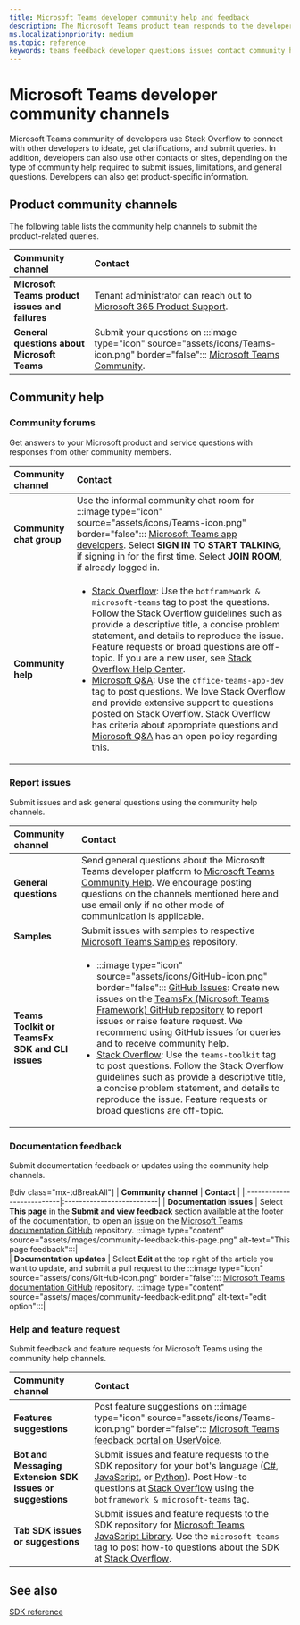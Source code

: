 ```yaml
---
title: Microsoft Teams developer community help and feedback
description: The Microsoft Teams product team responds to the developer community across various feedback and support channels.
ms.localizationpriority: medium
ms.topic: reference
keywords: teams feedback developer questions issues contact community help request bugs contributions community discussions support
---
```


# Microsoft Teams developer community channels

Microsoft Teams community of developers use Stack Overflow to connect with other developers to ideate, get clarifications, and submit queries. In addition, developers can also use other contacts or sites, depending on the type of community help required to submit issues, limitations, and general questions. Developers can also get product-specific information.

## Product community channels

The following table lists the community help channels to submit the product-related queries.

| **Community channel** | **Contact** |
|:------------|:------------|
| **Microsoft Teams product issues and failures** | Tenant administrator can reach out to  [Microsoft 365 Product Support](/microsoft-365/admin/contact-support-for-business-products). |
| **General questions about Microsoft Teams** | Submit your questions on :::image type="icon" source="assets/icons/Teams-icon.png" border="false"::: [Microsoft Teams Community](https://answers.microsoft.com/en-us/msteams/forum). |

## Community help

### Community forums

Get answers to your Microsoft product and service questions with responses from other community members.

| **Community channel**|   **Contact**  |
|:---------------------|:---------------|
| **Community chat group** | Use the informal community chat room for :::image type="icon" source="assets/icons/Teams-icon.png" border="false"::: [Microsoft Teams app developers](https://gitter.im/OfficeDev/MicrosoftTeamsAppDev). Select **SIGN IN TO START TALKING**, if signing in for the first time. Select **JOIN ROOM**, if already logged in. |
|**Community help** | <ul> <li>[Stack Overflow](https://stackoverflow.com/questions/tagged/microsoft-teams): Use the `botframework & microsoft-teams` tag to post the questions. Follow the Stack Overflow guidelines such as provide a descriptive title, a concise problem statement, and details to reproduce the issue. Feature requests or broad questions are off-topic. If you are a new user, see [Stack Overflow Help Center](https://stackoverflow.com/help).</li>  <li> [Microsoft Q&A](/answers/topics/office-teams-app-dev.html): Use the `office-teams-app-dev` tag to post questions. We love Stack Overflow and provide extensive support to questions posted on Stack Overflow. Stack Overflow has criteria about appropriate questions and [Microsoft Q&A](/answers/topics/office-teams-app-dev.html) has an open policy regarding this. </li><ul> |

### Report issues

Submit issues and ask general questions using the community help channels.

| **Community channel** | **Contact** |
|:----------------------|:------------|
| **General questions** | Send general questions about the Microsoft Teams developer platform to [Microsoft Teams Community Help](mailto:microsoftteamsdev@microsoft.com). We encourage posting questions on the channels mentioned here and use email only if no other mode of communication is applicable. |
| **Samples** | Submit issues with samples to respective  [Microsoft Teams Samples](https://github.com/OfficeDev/Microsoft-Teams-Samples) repository.|
|  **Teams Toolkit or TeamsFx SDK and CLI issues** | <ul><li> :::image type="icon" source="assets/icons/GitHub-icon.png" border="false":::  [GitHub Issues](https://github.com/OfficeDev/TeamsFx/issues): Create new issues on the [TeamsFx (Microsoft Teams Framework) GitHub repository](https://github.com/OfficeDev/TeamsFx) to report issues or raise feature request. We recommend using GitHub issues for queries and to receive community help. <li> [Stack Overflow](https://stackoverflow.com/questions/tagged/teams-toolkit): Use the `teams-toolkit` tag to post questions. Follow the Stack Overflow guidelines such as provide a descriptive title, a concise problem statement, and details to reproduce the issue. Feature requests or broad questions are off-topic. </li> </ul> |

### Documentation feedback

Submit documentation feedback or updates using the community help channels.

[!div class="mx-tdBreakAll"]
| **Community channel** | **Contact** |
|:--------------------------|:--------------------------|
| **Documentation issues** | Select **This page** in the **Submit and view feedback** section available at the footer of the documentation, to open an [issue](https://github.com/MicrosoftDocs/msteams-docs/issues) on the [Microsoft Teams documentation GitHub](https://github.com/MicrosoftDocs/msteams-docs) repository. :::image type="content" source="assets/images/community-feedback-this-page.png" alt-text="This page feedback":::|  
| **Documentation updates** | Select **Edit** at the top right of the article you want to update, and submit a pull request to the :::image type="icon" source="assets/icons/GitHub-icon.png" border="false"::: [Microsoft Teams documentation GitHub](https://github.com/MicrosoftDocs/msteams-docs) repository. :::image type="content" source="assets/images/community-feedback-edit.png" alt-text="edit option":::|

### Help and feature request

Submit feedback and feature requests for Microsoft Teams using the community help channels.

| **Community channel** | **Contact** |
|:----------------------|:------------|
| **Features suggestions** | Post feature suggestions on :::image type="icon" source="assets/icons/Teams-icon.png" border="false"::: [Microsoft Teams feedback portal on UserVoice](https://microsoftteams.uservoice.com/forums/555103-public-preview/category/182881-developer-platform). |
| **Bot and Messaging Extension SDK issues or suggestions** | Submit issues and feature requests to the SDK repository for your bot's language ([C#](https://github.com/Microsoft/botbuilder-dotnet/), [JavaScript](https://github.com/Microsoft/botbuilder-js), or [Python](https://github.com/Microsoft/botbuilder-python)). Post How-to questions at [Stack Overflow](https://stackoverflow.com/questions/tagged/botframework%20microsoft-teams) using the `botframework & microsoft-teams` tag. |
| **Tab SDK issues or suggestions** | Submit issues and feature requests to the SDK repository for [Microsoft Teams JavaScript Library](https://github.com/OfficeDev/microsoft-teams-library-js/issues). Use the `microsoft-teams` tag to post how-to questions about the SDK at [Stack Overflow](https://stackoverflow.com/questions/tagged/microsoft-teams). |

## See also

[SDK reference](/javascript/api/overview/msteams-client?view=msteams-client-js-latest&preserve-view=true)
